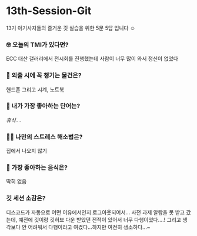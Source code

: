 # 13th-Session-Git

13기 아기사자들의 즐거운 깃 실습을 위한 5문 5답 입니다 ☺️

### 🤓 오늘의 TMI가 있다면?

ECC 대산 갤러리에서 전시회를 진행했는데 사람이 너무 많이 와서 정신이 없었다

### 🎒 외출 시에 꼭 챙기는 물건은?

핸드폰 그리고 시계, 노트북

### 🤙 내가 가장 좋아하는 단어는?

_휴식...._

### 🧘‍♀️ 나만의 스트레스 해소법은?

집에서 나오지 않기

### 🍧 가장 좋아하는 음식은?

딱히 없음

### 깃 세션 소감은?

디스코드가 자동으로 어떤 이유에서인지 로그아웃되어서... 사전 과제 알람을 못 받고 갔는데, 예전에 깃이랑 깃허브 다운 받았던 전적이 있어서 너무 다행이었다....! 그리고 생각보다 안 어려워서 다행이라고 여겼다...하지만 여전히 생소하다...~
